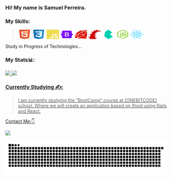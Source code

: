  ### Hi! My name is Samuel Ferreira. 
 
   ### My Skills:

> <img align="center" alt="Fabricio-HTML" height="30" width="40" src="https://raw.githubusercontent.com/devicons/devicon/master/icons/html5/html5-original.svg">
> <img align="center" alt="Fabricio-CSS" height="30" width="40" src="https://raw.githubusercontent.com/devicons/devicon/master/icons/css3/css3-original.svg">
> <img align="center" alt="Fabricio-Js" height="30" width="40" src="https://raw.githubusercontent.com/devicons/devicon/master/icons/javascript/javascript-plain.svg">
> <img align="center" alt="Fabricio-Bootstrap" height="30" width="40" src="https://raw.githubusercontent.com/devicons/devicon/master/icons/bootstrap/bootstrap-original.svg">
> <img align="center" alt="Fabricio-Ruby" height="30" width="40" src="https://raw.githubusercontent.com/devicons/devicon/master/icons/ruby/ruby-plain.svg">
> <img align="center" alt="Fabricio-Js" height="30" width="40" src="https://raw.githubusercontent.com/devicons/devicon/master/icons/rails/rails-plain.svg">
> <img align="center" alt="Fabricio-Js" height="30" width="40" src="https://github.com/devicons/devicon/blob/master/icons/bulma/bulma-plain.svg">
> <img align="center" alt="Fabricio-Js" height="30" width="40" src="https://github.com/devicons/devicon/blob/master/icons/nodejs/nodejs-plain.svg">
> <img align="center" alt="Fabricio-Js" height="30" width="40" src="https://github.com/devicons/devicon/blob/master/icons/react/react-original.svg">
> 
Study in Progress of Technologies...

### My Stats📊:
  <a href="https://github.com/samuelferreiras">
  <img height="180em" src="https://github-readme-stats.vercel.app/api?username=samuelferreiras&show_icons=true&theme=dark&include_all_commits=true&count_private=true"/>
  <img height="180em" src="https://github-readme-stats.vercel.app/api/top-langs/?username=samuelferreiras&layout=compact&langs_count=7&theme=dark"/>
</div>

 ### Currently Studying ✍️:

> I am currently studying the "BootCamp" course at [ONEBITCODE] school. Where we will create an application based on Ifood using Rails and React.
 
  Contact Me:👇
  <div> 
  <a href = "mailto:contatosamueiferrreira@gmail.com"><img src="https://img.shields.io/badge/-Gmail-%23333?style=for-the-badge&logo=gmail&logoColor=white" target="_blank"></a>
   

</div>
    
  ![Snake animation](https://github.com/samuelferreiras/samuelferreiras/blob/output/github-contribution-grid-snake.svg)   
</div>
  
